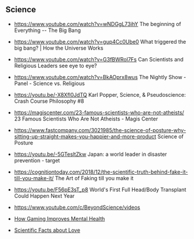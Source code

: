 ## Science

- https://www.youtube.com/watch?v=wNDGgL73ihY The beginning of Everything -- The Big Bang

- https://www.youtube.com/watch?v=gup4Cc0Ube0 What triggered the big bang? | How the Universe Works

- https://www.youtube.com/watch?v=G3fBWRol7Fs Can Scientists and Religious Leaders see eye to eye?

- https://www.youtube.com/watch?v=BkAOprx8wus The Nightly Show - Panel - Science vs. Religious

- https://youtu.be/-X8Xfl0JdTQ Karl Popper, Science, & Pseudoscience: Crash Course Philosophy #8

- https://magiscenter.com/23-famous-scientists-who-are-not-atheists/ 23 Famous Scientists Who Are Not Atheists - Magis Center

- https://www.fastcompany.com/3021985/the-science-of-posture-why-sitting-up-straight-makes-you-happier-and-more-product Science of Posture

- https://youtu.be/-5GTesltZkw Japan: a world leader in disaster prevention - target

- https://cognitiontoday.com/2018/12/the-scientific-truth-behind-fake-it-till-you-make-it/ The Art of Faking till you make it

- https://youtu.be/F56pE3sT_p8 World's First Full Head/Body Transplant Could Happen Next Year

- https://www.youtube.com/c/BeyondScience/videos

- [How Gaming Improves Mental Health](https://gamerant.com/how-gaming-improve-mental-health-disorder/)

- [Scientific Facts about Love](https://www.thelawofattraction.com/scientific-facts-love/)


